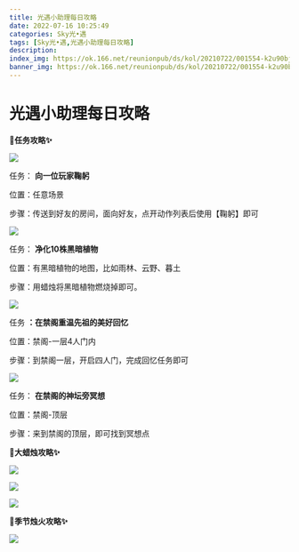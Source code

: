```yaml
---
title: 光遇小助理每日攻略
date: 2022-07-16 10:25:49
categories: Sky光•遇
tags: [Sky光•遇,光遇小助理每日攻略]
description: 
index_img: https://ok.166.net/reunionpub/ds/kol/20210722/001554-k2u90bj7ay.png?imageView&thumbnail=600x0&type=jpg
banner_img: https://ok.166.net/reunionpub/ds/kol/20210722/001554-k2u90bj7ay.png?imageView&thumbnail=600x0&type=jpg
---
```

# 光遇小助理每日攻略
**🎉任务攻略✨**

![](https://ok.166.net/reunionpub/ds/kol/20220716/004744-jrmg01s57y.png)

任务： **向一位玩家鞠躬**

位置：任意场景

步骤：传送到好友的房间，面向好友，点开动作列表后使用【鞠躬】即可

![](https://ok.166.net/reunionpub/ds/kol/20220716/004828-7mji0dg6sb.png)

任务： **净化10株黑暗植物**

位置：有黑暗植物的地图，比如雨林、云野、暮土

步骤：用蜡烛将黑暗植物燃烧掉即可。

  

![](https://ok.166.net/reunionpub/ds/kol/20220716/005307-sui1nk023b.png)

任务 **：在禁阁重温先祖的美好回忆**  

位置：禁阁-一层4人门内

步骤：到禁阁一层，开启四人门，完成回忆任务即可

![](https://ok.166.net/reunionpub/ds/kol/20220716/005335-zt7lr1gq0a.png)

任务： **在禁阁的神坛旁冥想**

位置：禁阁-顶层

步骤：来到禁阁的顶层，即可找到冥想点

 **🎉大蜡烛攻略✨**

![](https://ok.166.net/reunionpub/ds/kol/20220716/004920-8rtsq1iha2.png)

![](https://ok.166.net/reunionpub/ds/kol/20220716/005010-olrjw1hd74.png)

![](https://ok.166.net/reunionpub/ds/kol/20220716/005054-6ytsg95orz.png)

  

 **🎉季节烛火攻略✨**

![](https://ok.166.net/reunionpub/ds/kol/20220716/005150-2vfskijbpq.png)

  

